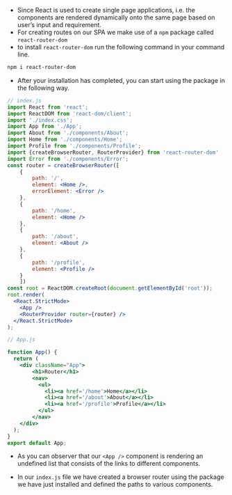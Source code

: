 - Since React is used to create single page applications, i.e. the components are rendered dynamically onto the same page based on user’s input and requirement.
- For creating routes on our SPA we make use of a `npm` package called `react-router-dom`
- to install `react-router-dom` run the following command in your command line.
```bash
npm i react-router-dom
```

- After your installation has completed, you can start using the package in the following way.
```jsx
// index.js
import React from 'react';
import ReactDOM from 'react-dom/client';
import './index.css';
import App from './App';
import About from './components/About';
import Home from './components/Home';
import Profile from './components/Profile';
import {createBrowserRouter, RouterProvider} from 'react-router-dom'
import Error from './components/Error';
const router = createBrowserRouter([
	{
		path: '/',
		element: <Home />,
		errorElement: <Error />
	},
	{
		path: '/home',
		element: <Home />
	},
	{
		path: '/about',
		element: <About />
	},
	{
		path: '/profile',
		element: <Profile />
	}
	])
const root = ReactDOM.createRoot(document.getElementById('root'));
root.render(
  <React.StrictMode>
	<App />
	<RouterProvider router={router} />
  </React.StrictMode>
);

```

```jsx
// App.js

function App() {
  return (
	<div className="App">
		<h1>Router</h1>
		<nav>
		  <ul>
			<li><a href='/home'>Home</a></li>
			<li><a href='/about'>About</a></li>
			<li><a href='/profile'>Profile</a></li>
		  </ul>
		</nav>
	</div>
  );
}
export default App;
```

- As you can observer that our `<App />` component is rendering an undefined list that consists of the links to different components.

- In our `index.js` file we have created a browser router using the package we have just installed and defined the paths to various components.